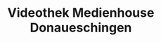 ---
title: "Videothek Medienhouse Donaueschingen"
url: /donaueschingen/videothek-medienhouse-donaueschingen/
shop: Videothek
---